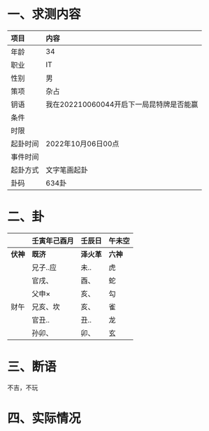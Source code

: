 # 一、求测内容

| 项目     | 内容                                     |
| :------- | :--------------------------------------- |
| 年龄     | 34                                       |
| 职业     | IT                                       |
| 性别     | 男                                       |
| 策项     | 杂占                                     |
| 钥语     | 我在202210060044开启下一局昆特牌是否能赢 |
| 条件     |                                          |
| 时限     |                                          |
| 起卦时间 | 2022年10月06日00点                       |
| 事件时间 |                                          |
| 起卦方式 | 文字笔画起卦                             |
| 卦码     | 634卦                                    |

# 二、卦

|                | 壬寅年己酉月   | 壬辰日           | 午未空         |
| :------------- | :------------- | :--------------- | :------------- |
| **伏神** | **既济** | **泽火革** | **六神** |
|                | 兄子..应       | 未..             | 虎             |
|                | 官戌、         | 酉、             | 蛇             |
|                | 父申×         | 亥、             | 勾             |
| 财午           | 兄亥、坎       | 亥、             | 雀             |
|                | 官丑..         | 丑..             | 龙             |
|                | 孙卯、         | 卯、             | 玄             |

# 三、断语

不吉，不玩

# 四、实际情况
